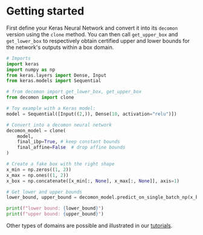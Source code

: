# Getting started


First define your Keras Neural Network and convert it into its `decomon` version
using the `clone` method. You can then call `get_upper_box` and `get_lower_box` to
respectively obtain certified upper and lower bounds for the network's outputs
within a box domain.

````python
# Imports
import keras
import numpy as np
from keras.layers import Dense, Input
from keras.models import Sequential

# from decomon import get_lower_box, get_upper_box
from decomon import clone

# Toy example with a Keras model:
model = Sequential([Input((2,)), Dense(10, activation="relu")])

# Convert into a decomon neural network
decomon_model = clone(
    model,
    final_ibp=True, # keep constant bounds
    final_affine=False  # drop affine bounds
)

# Create a fake box with the right shape
x_min = np.zeros((1, 2))
x_max = np.ones((1, 2))
x_box = np.concatenate([x_min[:, None], x_max[:, None]], axis=1)

# Get lower and upper bounds
lower_bound, upper_bound = decomon_model.predict_on_single_batch_np(x_box)  # more efficient than predict on very small batch

print(f"lower bound: {lower_bound}")
print(f"upper bound: {upper_bound}")
````

Other types of domains are possible and illustrated
in our [tutorials](tutorials).
